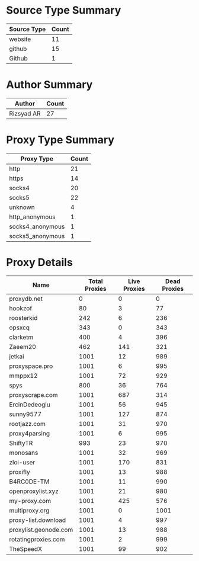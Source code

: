# Source Type Summary

| Source Type | Count |
|-------------|-------|
| website | 11 |
| github | 15 |
| Github | 1 |


# Author Summary

| Author | Count |
|--------|-------|
| Rizsyad AR | 27 |


# Proxy Type Summary

| Proxy Type | Count |
|------------|-------|
| http | 21 |
| https | 14 |
| socks4 | 20 |
| socks5 | 22 |
| unknown | 4 |
| http_anonymous | 1 |
| socks4_anonymous | 1 |
| socks5_anonymous | 1 |


# Proxy Details

| Name | Total Proxies | Live Proxies | Dead Proxies |
|------|---------------|--------------|---------------|
| proxydb.net | 0 | 0 | 0 |
| hookzof | 80 | 3 | 77 |
| roosterkid | 242 | 6 | 236 |
| opsxcq | 343 | 0 | 343 |
| clarketm | 400 | 4 | 396 |
| Zaeem20 | 462 | 141 | 321 |
| jetkai | 1001 | 12 | 989 |
| proxyspace.pro | 1001 | 6 | 995 |
| mmppx12 | 1001 | 72 | 929 |
| spys | 800 | 36 | 764 |
| proxyscrape.com | 1001 | 687 | 314 |
| ErcinDedeoglu | 1001 | 56 | 945 |
| sunny9577 | 1001 | 127 | 874 |
| rootjazz.com | 1001 | 31 | 970 |
| proxy4parsing | 1001 | 6 | 995 |
| ShiftyTR | 993 | 23 | 970 |
| monosans | 1001 | 32 | 969 |
| zloi-user | 1001 | 170 | 831 |
| proxifly | 1001 | 13 | 988 |
| B4RC0DE-TM | 1001 | 11 | 990 |
| openproxylist.xyz | 1001 | 21 | 980 |
| my-proxy.com | 1001 | 425 | 576 |
| multiproxy.org | 1001 | 0 | 1001 |
| proxy-list.download | 1001 | 4 | 997 |
| proxylist.geonode.com | 1001 | 13 | 988 |
| rotatingproxies.com | 1001 | 2 | 999 |
| TheSpeedX | 1001 | 99 | 902 |
